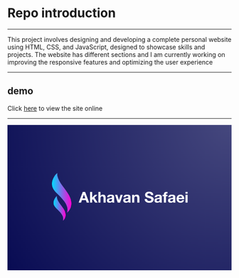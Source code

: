 # Repo introduction

---

This project involves designing and developing a complete personal website using HTML, CSS, and JavaScript, designed to showcase skills and projects. The website has different sections and I am currently working on improving the responsive features and optimizing the user experience

---

## demo

Click [here](https://yektaakhavan.github.io/Personal-site/) to view the site online

---

![Alireza Akhavan Safaei](./picture/banner/banner.png)
